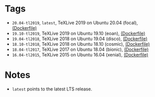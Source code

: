 # Tags

- `20.04-tl2019`, `latest`, TeXLive 2019 on Ubuntu 20.04 (focal), [(Dockerfile)](https://github.com/teruo41/ubuntu-texlive/blob/2004_tl2019/Dockerfile)
- `19.10-tl2019`, TeXLive 2019 on Ubuntu 19.10 (eoan), [(Dockerfile)](https://github.com/teruo41/ubuntu-texlive/blob/1910_tl2019/Dockerfile)
- `19.04-tl2018`, TeXLive 2018 on Ubuntu 19.04 (disco), [(Dockerfile)](https://github.com/teruo41/ubuntu-texlive/blob/1904_tl2018/Dockerfile)
- `18.10-tl2018`, TeXLive 2018 on Ubuntu 18.10 (cosmic), [(Dockerfile)](https://github.com/teruo41/ubuntu-texlive/blob/1810_tl2018/Dockerfile)
- `18.04-tl2017`, TeXLive 2017 on Ubuntu 18.04 (bionic), [(Dockerfile)](https://github.com/teruo41/ubuntu-texlive/blob/1804_tl2017/Dockerfile)
- `16.04-tl2015`, TeXLive 2015 on Ubuntu 16.04 (xenial), [(Dockerfile)](https://github.com/teruo41/ubuntu-texlive/blob/1604_tl2015/Dockerfile)

# Notes

- `latest` points to the latest LTS release.
